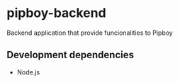 # pipboy-backend
Backend application that provide funcionalities to Pipboy

## Development dependencies
- Node.js
